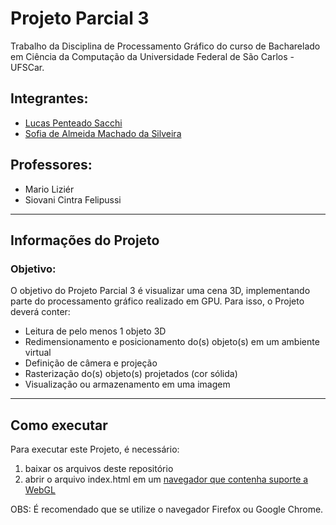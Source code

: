 # Projeto Parcial 3
Trabalho da Disciplina de Processamento Gráfico do curso de Bacharelado em Ciência da Computação da Universidade Federal de São Carlos - UFSCar.

## Integrantes:
- [Lucas Penteado Sacchi](https://github.com/lucaspsacchi)
- [Sofia de Almeida Machado da Silveira](https://github.com/sososilvei)

## Professores:
- Mario Liziér
- Siovani Cintra Felipussi

------------------

## Informações do Projeto

### Objetivo: 
O objetivo do Projeto Parcial 3 é visualizar uma cena 3D, implementando parte do processamento gráfico realizado em GPU. Para isso, o Projeto deverá conter:
- Leitura de pelo menos 1 objeto 3D
- Redimensionamento e posicionamento do(s) objeto(s) em um ambiente virtual
- Definição de câmera e projeção
- Rasterização do(s) objeto(s) projetados (cor sólida)
- Visualização ou armazenamento em uma imagem

------------------

## Como executar

Para executar este Projeto, é necessário:
1. baixar os arquivos deste repositório
2. abrir o arquivo index.html em um [navegador que contenha suporte a WebGL](https://caniuse.com/webgl)

OBS: É recomendado que se utilize o navegador Firefox ou Google Chrome.
